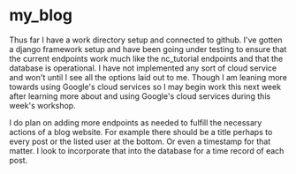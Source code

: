 # my_blog
Thus far I have a work directory setup and connected to github. I've gotten a django framework setup and have been going under testing to ensure that the current endpoints work much like the nc_tutorial endpoints and that the database is operational. I have not implemented any sort of cloud service and won't until I see all the options laid out to me. Though I am leaning more towards using Google's cloud services so I may begin work this next week after learning more about and using Google's cloud services during this week's workshop.

I do plan on adding more endpoints as needed to fulfill the necessary actions of a blog website. For example there should be a title perhaps to every post or the listed user at the bottom. Or even a timestamp for that matter. I look to incorporate that into the database for a time record of each post.